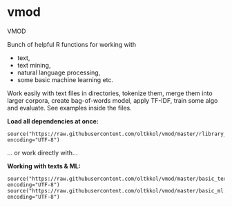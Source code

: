 # vmod
VMOD

Bunch of helpful R functions for working with 
* text, 
* text mining, 
* natural language processing,
* some basic machine learning etc.

Work easily with text files in directories, tokenize them, merge them into larger corpora, create bag-of-words model, apply TF-IDF, train some algo and evaluate. See examples inside the files.

**Load all dependencies at once:**
```
source("https://raw.githubusercontent.com/oltkkol/vmod/master/rlibrary_dependency.r", encoding="UTF-8")
```
... or work directly with...

**Working with texts & ML:**
```
source("https://raw.githubusercontent.com/oltkkol/vmod/master/basic_text.r", encoding="UTF-8")
source("https://raw.githubusercontent.com/oltkkol/vmod/master/basic_ml.r", encoding="UTF-8")
```
